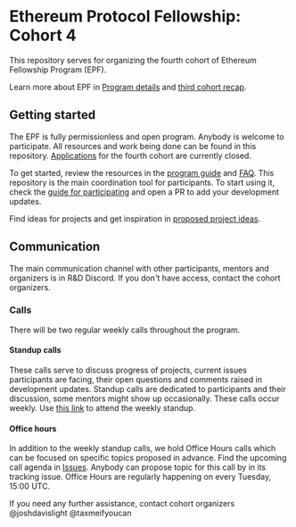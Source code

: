 # Ethereum Protocol Fellowship: Cohort 4

This repository serves for organizing the fourth cohort of Ethereum Fellowship Program (EPF). 

Learn more about EPF in [Program details](./program-guide/program-details.md) and [third cohort recap](https://blog.ethereum.org/2023/05/10/ethereum-protocol-fellowship-third-recap).

## Getting started

The EPF is fully permissionless and open program. Anybody is welcome to participate. All resources and work being done can be found in this repository. 
[Applications](https://forms.gle/9CJidyBmSJVxYn899) for the fourth cohort are currently closed. 

To get started, review the resources in the [program guide](/program-guide/README.md) and [FAQ](/program-guide/faq.md). This repository is the main coordination tool for participants. To start using it, check the [guide for participating](/program-guide/participation-guide.md) and open a PR to add your development updates. 

Find ideas for projects and get inspiration in [proposed project ideas](/projects/project-ideas.md). 

## Communication  

The main communication channel with other participants, mentors and organizers is in R&D Discord. If you don't have access, contact the cohort organizers. 

### Calls

There will be two regular weekly calls throughout the program. 

#### Standup calls 

These calls serve to discuss progress of projects, current issues participants are facing, their open questions and comments raised in development updates. Standup calls are dedicated to participants and their discussion, some mentors might show up occasionally. These calls occur weekly. Use [this link](https://meet.ethereum.org/epf-standup) to attend the weekly standup.

#### Office hours

In addition to the weekly standup calls, we hold Office Hours calls which can be focused on specific topics proposed in advance. Find the upcoming call agenda in [Issues](https://github.com/eth-protocol-fellows/cohort-four/issues). Anybody can propose topic for this call by in its tracking issue. Office Hours are regularly happening on every Tuesday, 15:00 UTC.

If you need any further assistance, contact cohort organizers @joshdavislight @taxmeifyoucan
